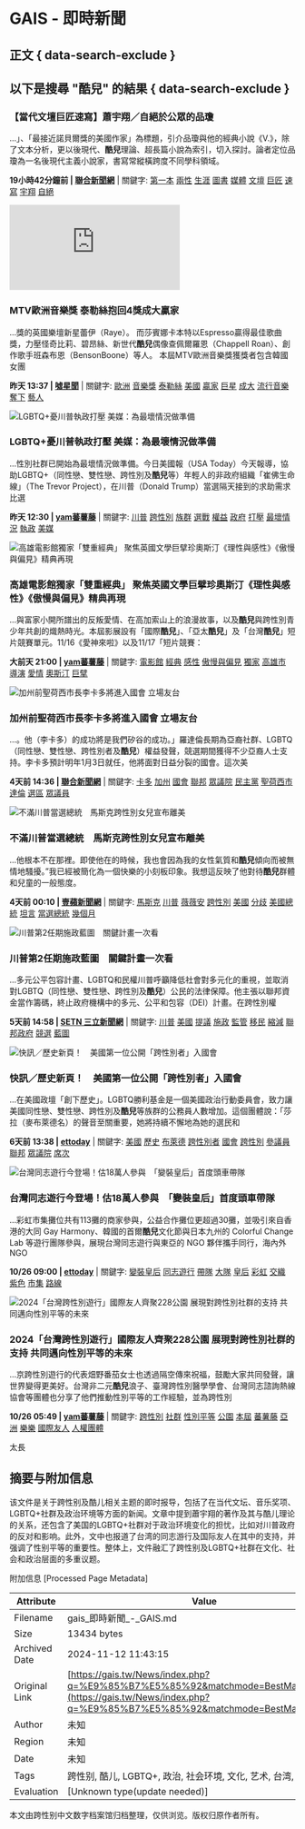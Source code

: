 # GAIS - 即時新聞

## 正文 { data-search-exclude }


## 以下是搜尋 "酷兒" 的結果 { data-search-exclude }

### 【當代文壇巨匠速寫】蕭宇翔／自絕於公眾的品瓊
...」、「最接近諾貝爾獎的美國作家」為標題，引介品瓊與他的經典小說《V.》，除了文本分析，更以後現代、**酷兒**理論、超長篇小說為索引，切入探討。論者定位品瓊為一名後現代主義小說家，書寫常縱橫跨度不同學科領域。

**19小時42分鐘前 | [聯合新聞網](https://udn.com/news/index.php?source=%E8%81%AF%E5%90%88%E6%96%B0%E8%81%9E%E7%B6%B2)** | 關鍵字: [第一本](https://udn.com/news/index.php?q=%E7%AC%AC%E4%B8%80%E6%9C%AC) [兩性](https://udn.com/news/index.php?q=%E5%85%A9%E6%80%A7) [生涯](https://udn.com/news/index.php?q=%E7%94%9F%E6%B6%AF) [圖書](https://udn.com/news/index.php?q=%E5%9C%96%E6%9B%B8) [媒體](https://udn.com/news/index.php?q=%E5%AA%92%E9%AB%94) [文壇](https://udn.com/news/index.php?q=%E6%96%87%E5%A3%87) [巨匠](https://udn.com/news/index.php?q=%E5%B7%A8%E5%8C%A0) [速寫](https://udn.com/news/index.php?q=%E9%80%9F%E5%AF%AB) [宇翔](https://udn.com/news/index.php?q=%E5%AE%87%E7%BF%94) [自絕](https://udn.com/news/index.php?q=%E8%87%AA%E7%B5%95)  

![MTV歐洲音樂獎 泰勒絲抱回4獎成大贏家](https://pgw.udn.com.tw/gw/photo.php?u=https://uc.udn.com.tw/photo/2024/11/11/98/30882668.jpg&s=Y&x=0&y=288&sw=1280&sh=853&sl=W&fw=800&exp=3600)  
### MTV歐洲音樂獎 泰勒絲抱回4獎成大贏家
...獎的英國樂壇新星蕾伊（Raye）。 而莎賓娜卡本特以Espresso贏得最佳歌曲獎，力壓怪奇比莉、碧昂絲、新世代**酷兒**偶像查佩爾羅恩（Chappell Roan）、創作歌手班森布恩（BensonBoone）等人。 本屆MTV歐洲音樂獎獲獎者包含韓國女團

**昨天 13:37 | [噓星聞](https://udn.com/news/index.php?source=%E5%99%93%E6%98%9F%E8%81%9E)** | 關鍵字: [歐洲](https://udn.com/news/index.php?q=%E6%AD%90%E6%B4%B2) [音樂獎](https://udn.com/news/index.php?q=%E9%9F%B3%E6%A8%82%E7%8D%8E) [泰勒絲](https://udn.com/news/index.php?q=%E6%B3%B0%E5%8B%92%E7%B5%B2) [美國](https://udn.com/news/index.php?q=%E7%BE%8E%E5%9C%8B) [贏家](https://udn.com/news/index.php?q=%E8%B4%8F%E5%AE%B6) [巨星](https://udn.com/news/index.php?q=%E5%B7%A8%E6%98%9F) [成大](https://udn.com/news/index.php?q=%E6%88%90%E5%A4%A7) [流行音樂](https://udn.com/news/index.php?q=%E6%B5%81%E8%A1%8C%E9%9F%B3%E6%A8%82) [奪下](https://udn.com/news/index.php?q=%E5%A5%AA%E4%B8%8B) [藝人](https://udn.com/news/index.php?q=%E8%97%9D%E4%BA%BA)  

![LGBTQ+憂川普執政打壓 美媒：為最壞情況做準備](https://static-cdn.nextapple.tw/prod/2024-11/8E65CE629297A7DE28E2F03C4F710953/55a4a2f3852c2aa8fa8574886ef8d531_750.jpeg)  
### LGBTQ+憂川普執政打壓 美媒：為最壞情況做準備
...性別社群已開始為最壞情況做準備。今日美國報（USA Today）今天報導，協助LGBTQ+（同性戀、雙性戀、跨性別及**酷兒**等）年輕人的非政府組織「崔佛生命線」（The Trevor Project），在川普（Donald Trump）當選隔天接到的求助需求比選

**昨天 12:30 | [yam蕃薯藤](https://udn.com/news/index.php?source=yam%E8%95%83%E8%96%AF%E8%97%A4)** | 關鍵字: [川普](https://udn.com/news/index.php?q=%E5%B7%9D%E6%99%AE) [跨性別](https://udn.com/news/index.php?q=%E8%B7%A8%E6%80%A7%E5%88%A5) [族群](https://udn.com/news/index.php?q=%E6%97%8F%E7%BE%A4) [選戰](https://udn.com/news/index.php?q=%E9%81%B8%E6%88%B0) [權益](https://udn.com/news/index.php?q=%E6%AC%8A%E7%9B%8A) [政府](https://udn.com/news/index.php?q=%E6%94%BF%E5%BA%9C) [打壓](https://udn.com/news/index.php?q=%E6%89%93%E5%A3%93) [最壞情況](https://udn.com/news/index.php?q=%E6%9C%80%E5%A3%9E%E6%83%85%E6%B3%81) [執政](https://udn.com/news/index.php?q=%E5%9F%B7%E6%94%BF) [美媒](https://udn.com/news/index.php?q=%E7%BE%8E%E5%AA%92)  

![高雄電影館獨家「雙重經典」 聚焦英國文學巨擘珍奧斯汀《理性與感性》《傲慢與偏見》精典再現](https://focusnews.com.tw/wp-content/uploads/2024/11/11月雙重經典_傲慢與偏見_劇照_0.jpg)  
### 高雄電影館獨家「雙重經典」 聚焦英國文學巨擘珍奧斯汀《理性與感性》《傲慢與偏見》精典再現
...與富家小開所譜出的反叛愛情、在高加索山上的浪漫故事，以及**酷兒**與跨性別青少年共創的熾熱時光。本屆影展設有「國際**酷兒**」、「亞太**酷兒**」及「台灣**酷兒**」短片競賽單元。11/16《愛神來啦》以及11/17「短片競賽：

**大前天 21:00 | [yam蕃薯藤](https://udn.com/news/index.php?source=yam%E8%95%83%E8%96%AF%E8%97%A4)** | 關鍵字: [電影館](https://udn.com/news/index.php?q=%E9%9B%BB%E5%BD%B1%E9%A4%A8) [經典](https://udn.com/news/index.php?q=%E7%B6%93%E5%85%B8) [感性](https://udn.com/news/index.php?q=%E6%84%9F%E6%80%A7) [傲慢與偏見](https://udn.com/news/index.php?q=%E5%82%B2%E6%85%A2%E8%88%87%E5%81%8F%E8%A6%8B) [獨家](https://udn.com/news/index.php?q=%E7%8D%A8%E5%AE%B6) [高雄市](https://udn.com/news/index.php?q=%E9%AB%98%E9%9B%84%E5%B8%82) [導演](https://udn.com/news/index.php?q=%E5%B0%8E%E6%BC%94) [愛情](https://udn.com/news/index.php?q=%E6%84%9B%E6%83%85) [奧斯汀](https://udn.com/news/index.php?q=%E5%A5%A7%E6%96%AF%E6%B1%80) [巨擘](https://udn.com/news/index.php?q=%E5%B7%A8%E6%93%98)  

![加州前聖荷西市長李卡多將進入國會 立場友台](https://udn.com/static/img/UDN_BABY.png)  
### 加州前聖荷西市長李卡多將進入國會 立場友台
...。他（李卡多）的成功將是我們矽谷的成功。」羅達倫長期為亞裔社群、LGBTQ（同性戀、雙性戀、跨性別者及**酷兒**）權益發聲，競選期間獲得不少亞裔人士支持。李卡多預計明年1月3日就任，他將面對日益分裂的國會。這次美

**4天前 14:36 | [聯合新聞網](https://udn.com/news/index.php?source=%E8%81%AF%E5%90%88%E6%96%B0%E8%81%9E%E7%B6%B2)** | 關鍵字: [卡多](https://udn.com/news/index.php?q=%E5%8D%A1%E5%A4%9A) [加州](https://udn.com/news/index.php?q=%E5%8A%A0%E5%B7%9E) [國會](https://udn.com/news/index.php?q=%E5%9C%8B%E6%9C%83) [聯邦](https://udn.com/news/index.php?q=%E8%81%AF%E9%82%A6) [眾議院](https://udn.com/news/index.php?q=%E7%9C%BE%E8%AD%B0%E9%99%A2) [民主黨](https://udn.com/news/index.php?q=%E6%B0%91%E4%B8%BB%E9%BB%A8) [聖荷西市](https://udn.com/news/index.php?q=%E8%81%96%E8%8D%B7%E8%A5%BF%E5%B8%82) [達倫](https://udn.com/news/index.php?q=%E9%81%94%E5%80%AB) [選區](https://udn.com/news/index.php?q=%E9%81%B8%E5%8D%80) [眾議員](https://udn.com/news/index.php?q=%E7%9C%BE%E8%AD%B0%E5%93%A1)  

![不滿川普當選總統　馬斯克跨性別女兒宣布離美](https://static-cdn.nextapple.tw/prod/2024-11/8E65CE629297A7DE28E2F03C4F710953/55a4a2f3852c2aa8fa8574886ef8d531_750.jpeg)  
### 不滿川普當選總統　馬斯克跨性別女兒宣布離美
...他根本不在那裡。即使他在的時候，我也會因為我的女性氣質和**酷兒**傾向而被無情地騷擾。”我已經被簡化為一個快樂的小刻板印象。我想這反映了他對待**酷兒**群體和兒童的一般態度。

**4天前 00:10 | [壹蘋新聞網](https://udn.com/news/index.php?source=%E5%A3%B9%E8%98%8B%E6%96%B0%E8%81%9E%E7%B6%B2)** | 關鍵字: [馬斯克](https://udn.com/news/index.php?q=%E9%A6%AC%E6%96%AF%E5%85%8B) [川普](https://udn.com/news/index.php?q=%E5%B7%9D%E6%99%AE) [薇薇安](https://udn.com/news/index.php?q=%E8%96%87%E8%96%87%E5%AE%89) [跨性別](https://udn.com/news/index.php?q=%E8%B7%A8%E6%80%A7%E5%88%A5) [美國](https://udn.com/news/index.php?q=%E7%BE%8E%E5%9C%8B) [分歧](https://udn.com/news/index.php?q=%E5%88%86%E6%AD%A7) [美國總統](https://udn.com/news/index.php?q=%E7%BE%8E%E5%9C%8B%E7%B8%BD%E7%B5%B1) [坦言](https://udn.com/news/index.php?q=%E5%9D%A6%E8%A8%80) [當選總統](https://udn.com/news/index.php?q=%E7%95%B6%E9%81%B8%E7%B8%BD%E7%B5%B1) [幾個月](https://udn.com/news/index.php?q=%E5%B9%BE%E5%80%8B%E6%9C%88)  

![川普第2任期施政藍圖　關鍵計畫一次看](https://attach.setn.com/newsimages/2024/11/07/4883538-PH.jpg)  
### 川普第2任期施政藍圖　關鍵計畫一次看
...多元公平包容計畫、LGBTQ和民權川普呼籲降低社會對多元化的重視，並取消對LGBTQ（同性戀、雙性戀、跨性別及**酷兒**）公民的法律保障。他主張以聯邦資金當作籌碼，終止政府機構中的多元、公平和包容（DEI）計畫。在跨性別權

**5天前 14:58 | [SETN 三立新聞網](https://udn.com/news/index.php?source=SETN%20%E4%B8%89%E7%AB%8B%E6%96%B0%E8%81%9E%E7%B6%B2)** | 關鍵字: [川普](https://udn.com/news/index.php?q=%E5%B7%9D%E6%99%AE) [美國](https://udn.com/news/index.php?q=%E7%BE%8E%E5%9C%8B) [提議](https://udn.com/news/index.php?q=%E6%8F%90%E8%AD%B0) [施政](https://udn.com/news/index.php?q=%E6%96%BD%E6%94%BF) [監管](https://udn.com/news/index.php?q=%E7%9B%A3%E7%AE%A1) [移民](https://udn.com/news/index.php?q=%E7%A7%BB%E6%B0%91) [縮減](https://udn.com/news/index.php?q=%E7%B8%AE%E6%B8%9B) [聯邦政府](https://udn.com/news/index.php?q=%E8%81%AF%E9%82%A6%E6%94%BF%E5%BA%9C) [競選](https://udn.com/news/index.php?q=%E7%AB%B6%E9%81%B8) [藍圖](https://udn.com/news/index.php?q=%E8%97%8D%E5%9C%96)  

![快訊／歷史新頁！　美國第一位公開「跨性別者」入國會](https://cdn2.ettoday.net/images/7935/e7935002.jpg)  
### 快訊／歷史新頁！　美國第一位公開「跨性別者」入國會
...在美國政壇「創下歷史」。LGBTQ勝利基金是一個美國政治行動委員會，致力讓美國同性戀、雙性戀、跨性別及**酷兒**等族群的公務員人數增加。這個團體說：「莎拉（麥布萊德名）的聲音至關重要，她將持續不懈地為她的選民和

**6天前 13:38 | [ettoday](https://udn.com/news/index.php?source=ettoday)** | 關鍵字: [美國](https://udn.com/news/index.php?q=%E7%BE%8E%E5%9C%8B) [歷史](https://udn.com/news/index.php?q=%E6%AD%B7%E5%8F%B2) [布萊德](https://udn.com/news/index.php?q=%E5%B8%83%E8%90%8A%E5%BE%B7) [跨性別者](https://udn.com/news/index.php?q=%E8%B7%A8%E6%80%A7%E5%88%A5%E8%80%85) [國會](https://udn.com/news/index.php?q=%E5%9C%8B%E6%9C%83) [跨性別](https://udn.com/news/index.php?q=%E8%B7%A8%E6%80%A7%E5%88%A5) [參議員](https://udn.com/news/index.php?q=%E5%8F%83%E8%AD%B0%E5%93%A1) [聯邦](https://udn.com/news/index.php?q=%E8%81%AF%E9%82%A6) [眾議院](https://udn.com/news/index.php?q=%E7%9C%BE%E8%AD%B0%E9%99%A2) [席次](https://udn.com/news/index.php?q=%E5%B8%AD%E6%AC%A1)  

![台灣同志遊行今登場！估18萬人參與　「變裝皇后」首度頭車帶隊](https://cdn2.ettoday.net/images/7310/e7310245.jpg)  
### 台灣同志遊行今登場！估18萬人參與　「變裝皇后」首度頭車帶隊
...彩虹市集攤位共有113攤的商家參與，公益合作攤位更超過30攤，並吸引來自香港的大同 Gay Harmony、韓國的首爾**酷兒**文化節與日本九州的 Colorful Change Lab 等遊行團隊參與，展現台灣同志遊行與東亞的 NGO 夥伴攜手同行，海內外NGO

**10/26 09:00 | [ettoday](https://udn.com/news/index.php?source=ettoday)** | 關鍵字: [變裝皇后](https://udn.com/news/index.php?q=%E8%AE%8A%E8%A3%9D%E7%9A%87%E5%90%8E) [同志遊行](https://udn.com/news/index.php?q=%E5%90%8C%E5%BF%97%E9%81%8A%E8%A1%8C) [帶隊](https://udn.com/news/index.php?q=%E5%B8%B6%E9%9A%8A) [大隊](https://udn.com/news/index.php?q=%E5%A4%A7%E9%9A%8A) [皇后](https://udn.com/news/index.php?q=%E7%9A%87%E5%90%8E) [彩虹](https://udn.com/news/index.php?q=%E5%BD%A9%E8%99%B9) [交織](https://udn.com/news/index.php?q=%E4%BA%A4%E7%B9%94) [紫色](https://udn.com/news/index.php?q=%E7%B4%AB%E8%89%B2) [市集](https://udn.com/news/index.php?q=%E5%B8%82%E9%9B%86) [路線](https://udn.com/news/index.php?q=%E8%B7%AF%E7%B7%9A)  

![2024「台灣跨性別遊行」國際友人齊聚228公園 展現對跨性別社群的支持 共同邁向性別平等的未來](https://pinnews.com.tw/wp-content/uploads/2024/10/GridArt_20241026_054325688_copy_2417x1812.jpg)  
### 2024「台灣跨性別遊行」國際友人齊聚228公園 展現對跨性別社群的支持 共同邁向性別平等的未來
...京跨性別遊行的代表畑野番茄女士也透過隔空傳來祝福，鼓勵大家共同發聲，讓世界變得更美好。台灣非二元**酷兒**浪子、臺灣跨性別醫學學會、台灣同志諮詢熱線協會等團體也分享了他們推動性別平等的工作經驗，並為跨性別

**10/26 05:49 | [yam蕃薯藤](https://udn.com/news/index.php?source=yam%E8%95%83%E8%96%AF%E8%97%A4)** | 關鍵字: [跨性別](https://udn.com/news/index.php?q=%E8%B7%A8%E6%80%A7%E5%88%A5) [社群](https://udn.com/news/index.php?q=%E7%A4%BE%E7%BE%A4) [性別平等](https://udn.com/news/index.php?q=%E6%80%A7%E5%88%A5%E5%B9%B3%E7%AD%89) [公園](https://udn.com/news/index.php?q=%E5%85%AC%E5%9C%92) [本屆](https://udn.com/news/index.php?q=%E6%9C%AC%E5%B1%86) [蕃薯藤](https://udn.com/news/index.php?q=%E8%95%83%E8%96%AF%E8%97%A4) [亞洲](https://udn.com/news/index.php?q=%E4%BA%9E%E6%B4%B2) [樂樂](https://udn.com/news/index.php?q=%E6%A8%82%E6%A8%82) [國際友人](https://udn.com/news/index.php?q=%E5%9C%8B%E9%9A%9B%E5%8F%8B%E4%BA%BA) [人權團體](https://udn.com/news/index.php?q=%E4%BA%BA%E6%AC%8A%E5%9C%98%E9%AB%94)  

太長

## 摘要与附加信息

<!-- tcd_abstract -->
该文件是关于跨性别及酷儿相关主题的即时报导，包括了在当代文坛、音乐奖项、LGBTQ+社群及政治环境等方面的新闻。文章中提到蕭宇翔的著作及其与酷儿理论的关系，还包含了美国的LGBTQ+社群对于政治环境变化的担忧，比如对川普政府的反对和影响。此外，文中也报道了台湾的同志游行及国际友人在其中的支持，并强调了性别平等的重要性。整体上，文件融汇了跨性别及LGBTQ+社群在文化、社会和政治层面的多重议题。
<!-- tcd_abstract_end -->

附加信息 [Processed Page Metadata]

| Attribute       | Value                                  |
|-----------------|----------------------------------------|
| Filename        | gais_即時新聞_-_GAIS.md                             |
| Size            | 13434 bytes                           |
| Archived Date   | 2024-11-12 11:43:15                             |
| Original Link   | [https://gais.tw/News/index.php?q=%E9%85%B7%E5%85%92&matchmode=BestMatch&day=](https://gais.tw/News/index.php?q=%E9%85%B7%E5%85%92&matchmode=BestMatch&day=)                       |
| Author          | 未知                               |
| Region          | 未知                               |
| Date            | 未知                                 |
| Tags            | 跨性别, 酷儿, LGBTQ+, 政治, 社会环境, 文化, 艺术, 台湾, 美国                                 |
| Evaluation            | [Unknown type(update needed)]                                 |
<!-- tcd_table_end -->

本文由跨性别中文数字档案馆归档整理，仅供浏览。版权归原作者所有。
